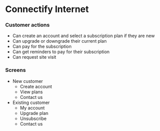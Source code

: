 # Connectify Internet

### Customer actions

- Can create an account and select a subscription plan if they are new
- Can upgrade or downgrade their current plan
- Can pay for the subscription
- Can get reminders to pay for their subscription
- Can request site visit

### Screens

- New customer
    - Create account
    - View plans
    - Contact us
- Existing customer
    - My account
    - Upgrade plan
    - Unsubscribe
    - Contact us
